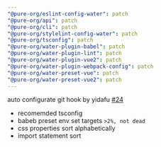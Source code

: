 ```yaml
---
"@pure-org/eslint-config-water": patch
"@pure-org/api": patch
"@pure-org/cli": patch
"@pure-org/stylelint-config-water": patch
"@pure-org/tsconfig": patch
"@pure-org/water-plugin-babel": patch
"@pure-org/water-plugin-lint": patch
"@pure-org/water-plugin-vue2": patch
"@pure-org/water-plugin-webpack-config": patch
"@pure-org/water-preset-vue": patch
"@pure-org/water-preset-vue2": patch
---
```


auto configurate git hook by yidafu [#24](https://github.com/yidafu/pure-water/issues/24)
 - recomemded tsconfig
 - babeb preset env set targets `>2%, not dead`
 - css properties sort alphabetically
 - import statement sort